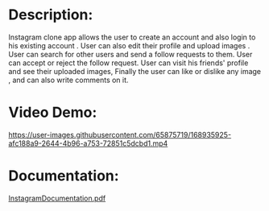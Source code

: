 
# Description: #
Instagram clone app allows the user to create an account and also login to his existing account . 
User can also edit their profile and upload images . 
User can search for other users and send a follow requests to them. 
User can accept or reject the follow request. 
User can visit his friends' profile and see their uploaded images, 
Finally the user can like or dislike any image , and can also write comments on it.

# Video Demo: #
https://user-images.githubusercontent.com/65875719/168935925-afc188a9-2644-4b96-a753-72851c5dcbd1.mp4

# Documentation: #
[InstagramDocumentation.pdf](https://github.com/salmagalal/InstagramCloneApp/files/8712456/InstagramDocumentation.pdf)
